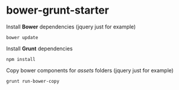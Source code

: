 # bower-grunt-starter

Install **Bower** dependencies (jquery just for example)
```
bower update
```

Install **Grunt** dependencies
```
npm install
```

Copy bower components for *assets* folders (jquery just for example)
```
grunt run-bower-copy
```